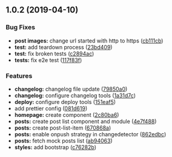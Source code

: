 <a name="1.0.2"></a>
## 1.0.2 (2019-04-10)


### Bug Fixes

* **post images:** change url started with http to https ([cb111cb](https://github.com/justynaj/angular-masterclass/commit/cb111cb))
* **test:** add teardown process ([23bd409](https://github.com/justynaj/angular-masterclass/commit/23bd409))
* **test:** fix broken tests ([c2894ac](https://github.com/justynaj/angular-masterclass/commit/c2894ac))
* **tests:** fix e2e test ([117f83f](https://github.com/justynaj/angular-masterclass/commit/117f83f))


### Features

* **changelog:** changelog file update ([79850a0](https://github.com/justynaj/angular-masterclass/commit/79850a0))
* **changelog:** configure changelog tools ([1a31d7c](https://github.com/justynaj/angular-masterclass/commit/1a31d7c))
* **deploy:** configure deploy tools ([151eaf5](https://github.com/justynaj/angular-masterclass/commit/151eaf5))
* add prettier config ([081d619](https://github.com/justynaj/angular-masterclass/commit/081d619))
* **homepage:** create component ([2c80ba6](https://github.com/justynaj/angular-masterclass/commit/2c80ba6))
* **posts:** create post list component and module ([4e7f488](https://github.com/justynaj/angular-masterclass/commit/4e7f488))
* **posts:** create post-list-item ([670868a](https://github.com/justynaj/angular-masterclass/commit/670868a))
* **posts:** enable onpush strategy in changedetector ([862edbc](https://github.com/justynaj/angular-masterclass/commit/862edbc))
* **posts:** fetch mock posts list ([ab94063](https://github.com/justynaj/angular-masterclass/commit/ab94063))
* **styles:** add bootstrap ([c76282b](https://github.com/justynaj/angular-masterclass/commit/c76282b))



